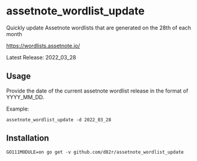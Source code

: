 # assetnote_wordlist_update
Quickly update Assetnote wordlists that are generated on the 28th of each month

https://wordlists.assetnote.io/

Latest Release: 2022_03_28

## Usage
Provide the date of the current assetnote wordlist release in the format of YYYY_MM_DD.

Example:

```
assetnote_wordlist_update -d 2022_03_28
```

## Installation
```
GO111MODULE=on go get -v github.com/d82r/assetnote_wordlist_update
```
